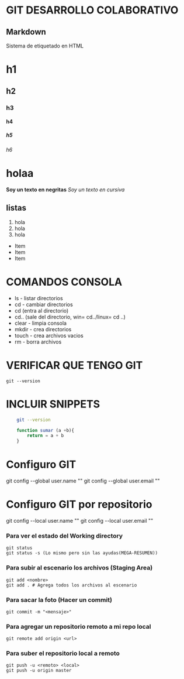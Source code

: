# GIT DESARROLLO COLABORATIVO

## Markdown
Sistema de etiquetado en HTML

# h1
## h2
### h3
#### h4
##### h5
###### h6
<h1>holaa</h1>

**Soy un texto en negritas**
*Soy un texto en cursiva*

## listas
1. hola
2. hola
3. hola

* Item
* Item
* Item

# COMANDOS CONSOLA

* ls - listar directorios
* cd - cambiar directorios
* cd <directorio> (entra al directorio)
* cd.. (sale del directorio, win= cd../linux= cd ..)
* clear - limpia consola
* mkdir - crea directorios
* touch - crea archivos vacios
* rm - borra archivos

# VERIFICAR QUE TENGO GIT

    git --version

# INCLUIR SNIPPETS

```sh
    git --version
```

```js
    function sumar (a +b){
        return = a + b
    }
```

# Configuro GIT

git config --global user.name "<Nombre>"
git config --global user.email "<Email>"

# Configuro GIT por repositorio

git config --local user.name "<Nombre>"
git config --local user.email "<Email>"

### Para ver el estado del Working directory

    git status
    git status -s (Lo mismo pero sin las ayudas(MEGA-RESUMEN))

### Para subir al escenario los archivos (Staging Area)

    git add <nombre>
    git add . # Agrega todos los archivos al escenario

### Para sacar la foto (Hacer un commit)

    git commit -m "<mensaje>"

### Para agregar un repositorio remoto a mi repo local

    git remote add origin <url>

### Para suber el repositorio local a remoto

    git push -u <remoto> <local>
    git push -u origin master